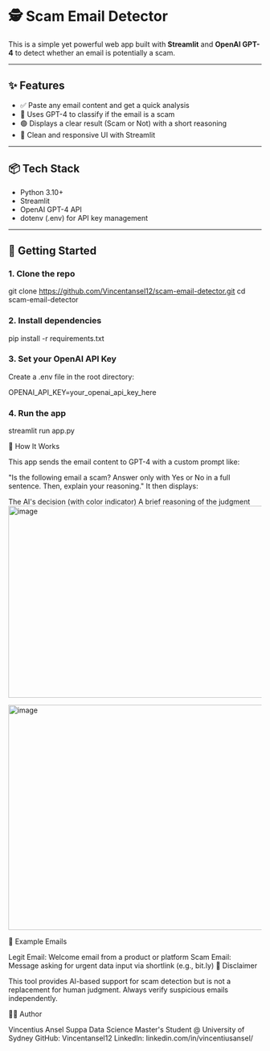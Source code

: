 # 🕵️ Scam Email Detector

This is a simple yet powerful web app built with **Streamlit** and **OpenAI GPT-4** to detect whether an email is potentially a scam.

---

## ✨ Features

- ✅ Paste any email content and get a quick analysis
- 🤖 Uses GPT-4 to classify if the email is a scam
- 🟢 Displays a clear result (Scam or Not) with a short reasoning
- 🎨 Clean and responsive UI with Streamlit

---

## 📦 Tech Stack

- Python 3.10+
- Streamlit
- OpenAI GPT-4 API
- dotenv (.env) for API key management

---

## 🚀 Getting Started

### 1. Clone the repo

git clone https://github.com/Vincentansel12/scam-email-detector.git
cd scam-email-detector 

### 2. Install dependencies

pip install -r requirements.txt

### 3. Set your OpenAI API Key

Create a .env file in the root directory:

OPENAI_API_KEY=your_openai_api_key_here

### 4. Run the app

streamlit run app.py

🧠 How It Works

This app sends the email content to GPT-4 with a custom prompt like:

"Is the following email a scam? Answer only with Yes or No in a full sentence. Then, explain your reasoning."
It then displays:

The AI's decision (with color indicator)
A brief reasoning of the judgment
<img width="616" height="381" alt="image" src="https://github.com/user-attachments/assets/019f39d2-3b29-485a-a13e-8b3f249d64b9" />

<img width="591" height="447" alt="image" src="https://github.com/user-attachments/assets/5b620a44-4393-4b73-aafa-7705884967ec" />


🧪 Example Emails

Legit Email: Welcome email from a product or platform
Scam Email: Message asking for urgent data input via shortlink (e.g., bit.ly)
📌 Disclaimer

This tool provides AI-based support for scam detection but is not a replacement for human judgment. Always verify suspicious emails independently.

🧑‍💻 Author

Vincentius Ansel Suppa
Data Science Master's Student @ University of Sydney
GitHub: Vincentansel12
LinkedIn: linkedin.com/in/vincentiusansel/
